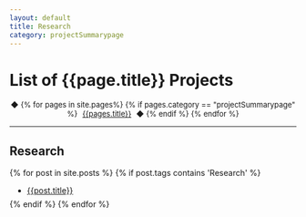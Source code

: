 ```yaml
---
layout: default
title: Research
category: projectSummarypage
---
```


# List of {{page.title}}  Projects

<div style="width: 100%;">
  <p align="center" >
    <font size="2em">              
    	&#9670;
      {% for pages in site.pages%}
        {% if pages.category == "projectSummarypage" %}
          <a href="{{pages.url}}" style="padding: 5px;">{{pages.title}}</a>          
          &#9670;          
        {% endif %}                
      {% endfor %}                
    </font>
  </p>
</div>

<hr>

## Research
{% for post in site.posts %}
{% if post.tags contains 'Research' %}
<ul style="margin:0.5em;">
  <li>
    <a href='{{post.url}}'>
      {{post.title}}
    </a>
  </li>
</ul>
{% endif %}
{% endfor %}

